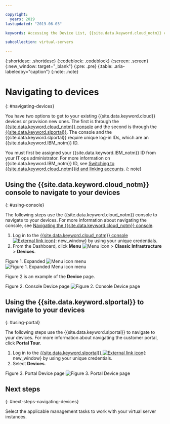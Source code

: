 ```yaml
---

copyright:
  years: 2019
lastupdated: "2019-06-03"

keywords: Accessing the Device List, {{site.data.keyword.cloud_notm}} console, {{site.data.keyword.slportal}}

subcollection: virtual-servers

---
```


{:shortdesc: .shortdesc}
{:codeblock: .codeblock}
{:screen: .screen}
{:new_window: target="_blank"}
{:pre: .pre}
{:table: .aria-labeledby="caption"}
{:note: .note}

# Navigating to devices
{: #navigating-devices}

You have two options to get to your existing {{site.data.keyword.cloud}} devices or provision new ones. The first is through the [{{site.data.keyword.cloud_notm}} console](#using-console) and the second is through the [{{site.data.keyword.slportal}}](#using-portal). The console and the {{site.data.keyword.slportal}} require unique log-in IDs, which are an {{site.data.keyword.IBM_notm}} ID.

You must first be assigned your {{site.data.keyword.IBM_notm}} ID from your IT ops administrator. For more information on {{site.data.keyword.IBM_notm}} ID, see [Switching to {{site.data.keyword.cloud_notm}}id and linking accounts](/docs/account?topic=account-unifyingaccounts#unifyingaccounts).
{: note}

## Using the {{site.data.keyword.cloud_notm}} console to navigate to your devices
{: #using-console}

The following steps use the {{site.data.keyword.cloud_notm}} console to navigate to your devices. For more information about navigating the console, see [Navigating the {{site.data.keyword.cloud_notm}} console](/docs/overview?topic=overview-ui#ui).

1. Log in to the [{{site.data.keyword.cloud_notm}} console ![External link icon](../../icons/launch-glyph.svg "External link icon")](https://cloud.ibm.com/){: new_window} by using your unique credentials.
2. From the Dashboard, click **Menu** ![Menu icon](../../icons/icon_hamburger.svg) > **Classic Infrastructure** > **Devices**.

Figure 1. Expanded ![Menu icon](../../icons/icon_hamburger.svg) menu
![Figure 1. Expanded ![Menu icon](../../icons/icon_hamburger.svg) menu](/images/expanded-hamburger-menu.png "Expanded ![Menu icon](../../icons/icon_hamburger.svg) menu")

Figure 2 is an example of the **Device** page.

Figure 2. Console Device page
![Figure 2. Console Device page](/images/device-list.png "Console Device page")

## Using the {{site.data.keyword.slportal}} to navigate to your devices
{: #using-portal}

The following steps use the {{site.data.keyword.slportal}} to navigate to your devices. For more information about navigating the customer portal, click **Portal Tour**.

1. Log in to the [{{site.data.keyword.slportal}} ![External link icon](../../icons/launch-glyph.svg "External link icon")](https://control.softlayer.com){: new_window} by using your unique credentials.
2. Select **Devices**.

Figure 3. Portal Device page
![Figure 3. Portal Device page](/images/portal_device_list.png "Portal Device page")

## Next steps
{: #next-steps-navigating-devices}

Select the applicable management tasks to work with your virtual server instances.
